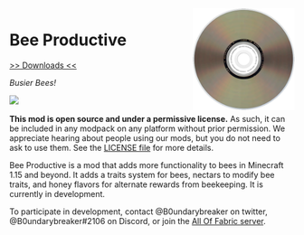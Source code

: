 <img src="icon.png" align="right" width="180px"/>

# Bee Productive


[>> Downloads <<](https://github.com/AllOfFabric/BeeProductive/releases)

*Busier Bees!*

![](https://cdn.discordapp.com/attachments/652107039253725189/656734935784095764/2019-12-17_20.25.09.png)

**This mod is open source and under a permissive license.** As such, it can be included in any modpack on any platform 
without prior permission. We appreciate hearing about people using our mods, but you do not need to ask to use them. 
See the [LICENSE file](LICENSE) for more details.

Bee Productive is a mod that adds more functionality to bees in Minecraft 1.15 and beyond. It adds a traits system for bees,
nectars to modify bee traits, and honey flavors for alternate rewards from beekeeping. It is currently in development.

To participate in development, contact @B0undarybreaker on twitter, @B0undarybreaker#2106 on Discord, or join the [All Of Fabric server](https://discord.gg/6rkdm48).